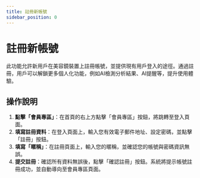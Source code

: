 ```yaml
---
title: 註冊新帳號
sidebar_position: 0
---
```


# 註冊新帳號

此功能允許新用戶在美容鏡裝置上註冊帳號，並提供現有用戶登入的途徑。通過註冊，用戶可以解鎖更多個人化功能，例如AI檢測分析結果、AI提醒等，提升使用體驗。

## 操作說明

1. **點擊「會員專區」**：在首頁的右上方點擊「會員專區」按鈕，將跳轉至登入頁面。
2. **填寫註冊資料**：在登入頁面上，輸入您有效電子郵件地址、設定密碼，並點擊「註冊」按鈕。
3. **填寫「暱稱」**：在註冊頁面上，輸入您的暱稱，並確認您的帳號與密碼資訊無誤。
4. **提交註冊**：確認所有資料無誤後，點擊「確認註冊」按鈕。系統將提示帳號註冊成功，並自動導向至會員專區頁面。
